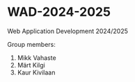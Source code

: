# WAD-2024-2025

Web Application Development 2024/2025

Group members:

1. Mikk Vahaste
2. Märt Kilgi
3. Kaur Kivilaan

